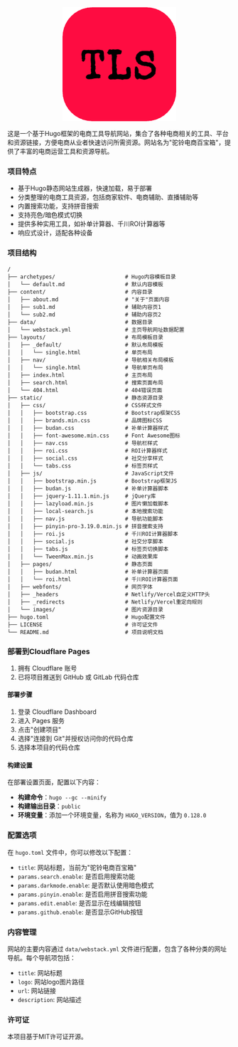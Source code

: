 <div align="center">
  <img src="/static/images/驼铃标志1.png" />
</div>

这是一个基于Hugo框架的电商工具导航网站，集合了各种电商相关的工具、平台和资源链接，方便电商从业者快速访问所需资源。网站名为"驼铃电商百宝箱"，提供了丰富的电商运营工具和资源导航。

### 项目特点

- 基于Hugo静态网站生成器，快速加载，易于部署
- 分类整理的电商工具资源，包括商家软件、电商辅助、直播辅助等
- 内置搜索功能，支持拼音搜索
- 支持亮色/暗色模式切换
- 提供多种实用工具，如补单计算器、千川ROI计算器等
- 响应式设计，适配各种设备

### 项目结构

```
/
├── archetypes/                      # Hugo内容模板目录
│   └── default.md                   # 默认内容模板
├── content/                         # 内容目录
│   ├── about.md                     # "关于"页面内容
│   ├── sub1.md                      # 辅助内容页1
│   └── sub2.md                      # 辅助内容页2
├── data/                            # 数据目录
│   └── webstack.yml                 # 主页导航网址数据配置
├── layouts/                         # 布局模板目录
│   ├── _default/                    # 默认布局模板
│   │   └── single.html              # 单页布局
│   ├── nav/                         # 导航相关布局模板
│   │   └── single.html              # 导航单页布局
│   ├── index.html                   # 主页布局
│   ├── search.html                  # 搜索页面布局
│   └── 404.html                     # 404错误页面
├── static/                          # 静态资源目录
│   ├── css/                         # CSS样式文件
│   │   ├── bootstrap.css            # Bootstrap框架CSS
│   │   ├── brands.min.css           # 品牌图标CSS
│   │   ├── budan.css                # 补单计算器样式
│   │   ├── font-awesome.min.css     # Font Awesome图标
│   │   ├── nav.css                  # 导航栏样式
│   │   ├── roi.css                  # ROI计算器样式
│   │   ├── social.css               # 社交分享样式
│   │   └── tabs.css                 # 标签页样式
│   ├── js/                          # JavaScript文件
│   │   ├── bootstrap.min.js         # Bootstrap框架JS
│   │   ├── budan.js                 # 补单计算器脚本
│   │   ├── jquery-1.11.1.min.js     # jQuery库
│   │   ├── lazyload.min.js          # 图片懒加载脚本
│   │   ├── local-search.js          # 本地搜索功能
│   │   ├── nav.js                   # 导航功能脚本
│   │   ├── pinyin-pro-3.19.0.min.js # 拼音搜索支持
│   │   ├── roi.js                   # 千川ROI计算器脚本
│   │   ├── social.js                # 社交分享脚本
│   │   ├── tabs.js                  # 标签页切换脚本
│   │   └── TweenMax.min.js          # 动画效果库
│   ├── pages/                       # 静态页面
│   │   ├── budan.html               # 补单计算器页面
│   │   └── roi.html                 # 千川ROI计算器页面
│   ├── webfonts/                    # 网页字体
│   ├── _headers                     # Netlify/Vercel自定义HTTP头
│   ├── _redirects                   # Netlify/Vercel重定向规则
│   └── images/                      # 图片资源目录
├── hugo.toml                        # Hugo配置文件
├── LICENSE                          # 许可证文件
└── README.md                        # 项目说明文档
```

### 部署到Cloudflare Pages

1. 拥有 Cloudflare 账号
2. 已将项目推送到 GitHub 或 GitLab 代码仓库

#### 部署步骤
1. 登录 Cloudflare Dashboard
2. 进入 Pages 服务
3. 点击"创建项目"
4. 选择"连接到 Git"并授权访问你的代码仓库
5. 选择本项目的代码仓库

#### 构建设置
在部署设置页面，配置以下内容：
- **构建命令**：`hugo --gc --minify`
- **构建输出目录**：`public`
- **环境变量**：添加一个环境变量，名称为 `HUGO_VERSION`，值为 `0.128.0`

### 配置选项

在 `hugo.toml` 文件中，你可以修改以下配置：

- `title`: 网站标题，当前为"驼铃电商百宝箱"
- `params.search.enable`: 是否启用搜索功能
- `params.darkmode.enable`: 是否默认使用暗色模式
- `params.pinyin.enable`: 是否启用拼音搜索功能
- `params.edit.enable`: 是否显示在线编辑按钮
- `params.github.enable`: 是否显示GitHub按钮

### 内容管理

网站的主要内容通过 `data/webstack.yml` 文件进行配置，包含了各种分类的网址导航。每个导航项包括：
- `title`: 网站标题
- `logo`: 网站logo图片路径
- `url`: 网站链接
- `description`: 网站描述

### 许可证

本项目基于MIT许可证开源。
